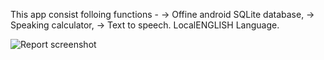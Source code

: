 This app consist folloing functions - 
-> Offine android SQLite database, 
-> Speaking calculator, 
-> Text to speech. LocalENGLISH Language.

![Report screenshot](https://github.com/liveHarshit/Spider/master/download_resize_jpg.jpeg)
